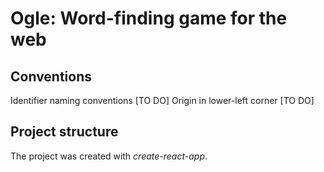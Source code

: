 # Ogle: Word-finding game for the web

## Conventions

Identifier naming conventions [TO DO]
Origin in lower-left corner [TO DO]


## Project structure

The project was created with _create-react-app_.

